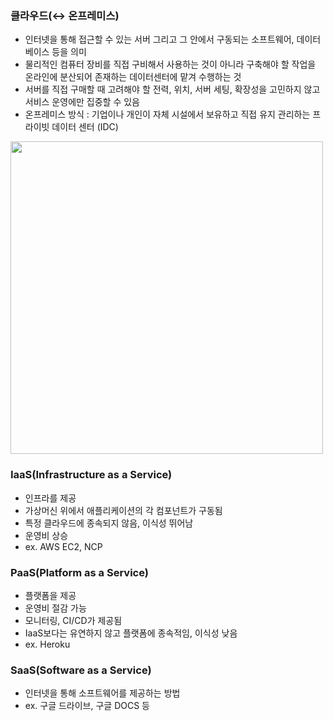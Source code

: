 ### 클라우드(↔ 온프레미스)

- 인터넷을 통해 접근할 수 있는 서버 그리고 그 안에서 구동되는 소프트웨어, 데이터베이스 등을 의미
- 물리적인 컴퓨터 장비를 직접 구비해서 사용하는 것이 아니라 구축해야 할 작업을 온라인에 분산되어 존재하는 데이터센터에 맡겨 수행하는 것
- 서버를 직접 구매할 때 고려해야 할 전력, 위치, 서버 세팅, 확장성을 고민하지 않고 서비스 운영에만 집중할 수 있음
- 온프레미스 방식 : 기업이나 개인이 자체 시설에서 보유하고 직접 유지 관리하는 프라이빗 데이터 센터 (IDC)


<img src="https://s7280.pcdn.co/wp-content/uploads/2017/09/saas-vs-paas-vs-iaas.png"  height="500"/>
          
### IaaS(Infrastructure as a Service)

- 인프라를 제공
- 가상머신 위에서 애플리케이션의 각 컴포넌트가 구동됨
- 특정 클라우드에 종속되지 않음, 이식성 뛰어남
- 운영비 상승
- ex. AWS EC2, NCP

### PaaS(Platform as a Service)

- 플랫폼을 제공
- 운영비 절감 가능
- 모니터링, CI/CD가 제공됨
- IaaS보다는 유연하지 않고 플랫폼에 종속적임, 이식성 낮음
- ex. Heroku

### SaaS(Software as a Service)

- 인터넷을 통해 소프트웨어를 제공하는 방법
- ex. 구글 드라이브, 구글 DOCS 등
